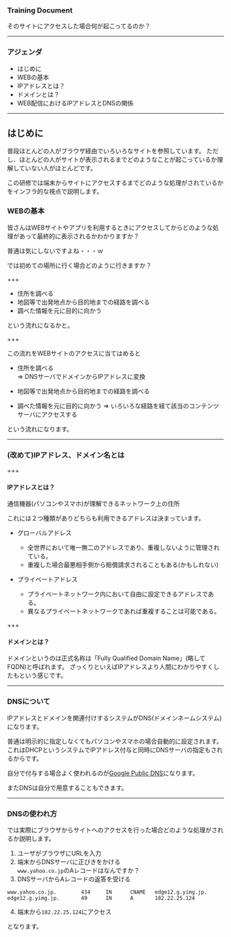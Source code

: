 <!-- 新人研修用ドキュメント　-->
### Training Document

そのサイトにアクセスした場合何が起こってるのか？


---


### アジェンダ

- はじめに
- WEBの基本
- IPアドレスとは？
- ドメインとは？
- WEB配信におけるIPアドレスとDNSの関係

---

## はじめに

普段ほとんどの人がブラウザ経由でいろいろなサイトを参照しています。
ただし、ほとんどの人がサイトが表示されるまでどのようなことが起こっているか理解していない人がほとんどです。

この研修では端末からサイトにアクセスするまでどのような処理がされているかをインフラ的な視点で説明します。


### WEBの基本

皆さんはWEBサイトやアプリを利用するときにアクセスしてからどのような処理があって最終的に表示されるかわかりますか？

普通は気にしないですよね・・・ｗ

では初めての場所に行く場合どのように行きますか？

+++

- 住所を調べる
- 地図等で出発地点から目的地までの経路を調べる
- 調べた情報を元に目的に向かう

という流れになるかと。

+++

この流れをWEBサイトのアクセスに当てはめると

- 住所を調べる<br>
=> DNSサーバでドメインからIPアドレスに変換

- 地図等で出発地点から目的地までの経路を調べる<br>
- 調べた情報を元に目的に向かう
=> いろいろな経路を経て該当のコンテンツサーバにアクセスする

という流れになります。

---

### (改めて)IPアドレス、ドメイン名とは

+++

#### IPアドレスとは？

通信機器(パソコンやスマホ)が理解できるネットワーク上の住所

これには２つ種類がありどちらも利用できるアドレスは決まっています。

- グローバルアドレス
  - 全世界において唯一無二のアドレスであり、重複しないように管理されている。
  - 重複した場合最悪相手側から賠償請求されることもある(かもしれない)

- プライベートアドレス
  - プライベートネットワーク内において自由に設定できるアドレスである。
  - 異なるプライベートネットワークであれば重複することは可能である。

+++

#### ドメインとは？

ドメインというのは正式名称は「Fully Qualified Domain Name」(略してFQDN)と呼ばれます。
ざっくりといえばIPアドレスより人間にわかりやすくしたもという感じです。

---

### DNSについて

IPアドレスとドメインを関連付けするシステムがDNS(ドメインネームシステム)になります。

普通は明示的に指定しなくてもパソコンやスマホの場合自動的に設定されます。
これはDHCPというシステムでIPアドレス付与と同時にDNSサーバの指定もされるからです。

自分で付与する場合よく使われるのが[Google Public DNS](https://developers.google.com/speed/public-dns/)になります。

またDNSは自分で用意することもできます。

---
### DNSの使われ方

では実際にブラウザからサイトへのアクセスを行った場合どのような処理がされるか説明します。

1. ユーザがブラウザにURLを入力
2. 端末からDNSサーバに正びきをかける<br>
```www.yahoo.co.jp```のAレコードはなんですか？
3. DNSサーバからAレコードの返答を受ける
```
www.yahoo.co.jp.        434     IN      CNAME   edge12.g.yimg.jp.
edge12.g.yimg.jp.       49      IN      A       182.22.25.124
```
4. 端末から```182.22.25.124```にアクセス

となります。
  
  
  
  
  
